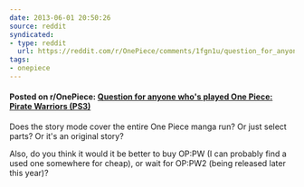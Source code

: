 ```yaml
---
date: 2013-06-01 20:50:26
source: reddit
syndicated:
- type: reddit
  url: https://reddit.com/r/OnePiece/comments/1fgn1u/question_for_anyone_whos_played_one_piece_pirate/
tags:
- onepiece
---
```


#### Posted on r/OnePiece: [Question for anyone who's played One Piece: Pirate Warriors (PS3)](https://reddit.com/r/OnePiece/comments/1fgn1u/question_for_anyone_whos_played_one_piece_pirate/)

Does the story mode cover the entire One Piece manga run? Or just select parts? Or it's an original story?

Also, do you think it would it be better to buy OP:PW (I can probably find a used one somewhere for cheap), or wait for OP:PW2 (being released later this year)?